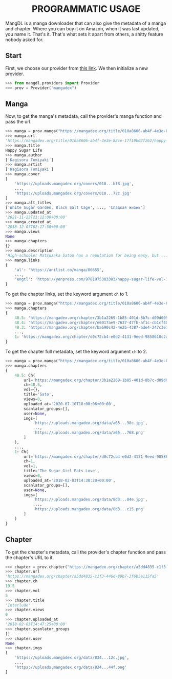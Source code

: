 <h1 align="center" style="font-weight: bold">
    PROGRAMMATIC USAGE
</h1>

MangDL is a manga downloader that can also give the metadata of a manga and chapter. Where you can buy it on Amazon, when it was last updated, you name it. That's it. That's what sets it apart from others, a shitty feature nobody asked for.

## **Start**

First, we choose our provider from [this link](https://mdl.pages.dev/providers). We then initialize a new provider.

```python
>>> from mangdl.providers import Provider
>>> prov = Provider("mangadex")
```

## **Manga**

Now, to get the manga's metadata, call the provider's manga function and pass the url.

```python
>>> manga = prov.manga("https://mangadex.org/title/010a8606-ab4f-4e3e-82ce-17f19b02f262")
>>> manga.url
'https://mangadex.org/title/010a8606-ab4f-4e3e-82ce-17f19b02f262/happy-sugar-life'
>>> manga.title
Happy Sugar Life
>>> manga.author
['Kagisora Tomiyaki']
>>> manga.artist
['Kagisora Tomiyaki']
>>> manga.cover
[
    'https://uploads.mangadex.org/covers/010...bf8.jpg',
    ...,
    'https://uploads.mangadex.org/covers/010...72c.jpg'
]
>>> manga.alt_titles
['White Sugar Garden, Black Salt Cage', ..., 'Сладкая жизнь']
>>> manga.updated_at
'2021-11-23T21:12:00+00:00'
>>> manga.created_at
'2018-12-07T02:17:58+00:00'
>>> manga.views
None
>>> manga.chapters
{}
>>> manga.description
'High-schooler Matsuzaka Satou has a reputation for being easy, but ... as an extra.'
>>> manga.links
{
    'al': 'https://anilist.co/manga/86655',
    ...,
    'engtl': 'https://yenpress.com/9781975303303/happy-sugar-life-vol-1/'
}
```

To get the chapter links, set the keyword argument `ch` to 1.

```python
>>> manga = prov.manga("https://mangadex.org/title/010a8606-ab4f-4e3e-82ce-17f19b02f262", chs=1)
>>> manga.chapters
{
    48.5: 'https://mangadex.org/chapter/3b1a2269-1b85-401d-8b7c-d09d005d7517',
    48.4: 'https://mangadex.org/chapter/e6017ae9-7637-47fb-af1c-cb1cf403a6ee',
    48.3: 'https://mangadex.org/chapter/ba690c42-4e2b-4387-ade4-247c3e1cfa43',
    ...,
    1: 'https://mangadex.org/chapter/d0c72cb4-e0d2-4131-9eed-9858610c2a2d'
}
```

To get the chapter full metadata, set the keyword argument `ch` to 2.

```python
>>> manga = prov.manga("https://mangadex.org/title/010a8606-ab4f-4e3e-82ce-17f19b02f262", chs=2)
>>> manga.chapters
{
    48.5: Ch(
        url='https://mangadex.org/chapter/3b1a2269-1b85-401d-8b7c-d09d005d7517',
        ch=48.5,
        vol={},
        title='Sato',
        views=0,
        uploaded_at='2020-07-10T18:00:06+00:00',
        scanlator_groups=[],
        user=None,
        imgs=[
            'https://uploads.mangadex.org/data/a65...38c.jpg',
            ...,
            'https://uploads.mangadex.org/data/a65...768.png'
        ]
    ),
    ...,
    1: Ch(
        url='https://mangadex.org/chapter/d0c72cb4-e0d2-4131-9eed-9858610c2a2d',
        ch=1,
        vol=1,
        title='The Sugar Girl Eats Love',
        views=0,
        uploaded_at='2018-02-03T14:38:20+00:00',
        scanlator_groups=[],
        user=None,
        imgs=[
            'https://uploads.mangadex.org/data/8d3...04e.jpg',
            ...,
            'https://uploads.mangadex.org/data/8d3...c15.png'
        ]
    )
}
```

## **Chapter**

To get the chapter's metadata, call the provider's chapter function and pass the chapter's URL to it.

```python
>>> chapter = prov.chapter("https://mangadex.org/chapter/a5dd4835-c1f3-446d-89b7-3f6b5e115fa5")
>>> chapter.url
'https://mangadex.org/chapter/a5dd4835-c1f3-446d-89b7-3f6b5e115fa5'
>>> chapter.ch
19.5
>>> chapter.vol
5
>>> chapter.title
'Interlude'
>>> chapter.views
0
>>> chapter.uploaded_at
'2018-02-03T14:47:25+00:00'
>>> chapter.scanlator_groups
[]
>>> chapter.user
None
>>> chapter.imgs
[
    'https://uploads.mangadex.org/data/834...12c.jpg',
    ...,
    'https://uploads.mangadex.org/data/834...44f.png'
]
```
